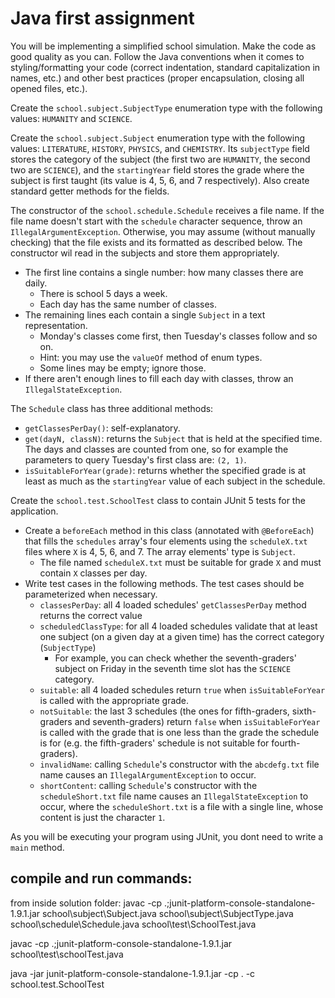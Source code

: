 
# Java first assignment

You will be implementing a simplified school simulation.
Make the code as good quality as you can.
Follow the Java conventions when it comes to styling/formatting your code (correct indentation, standard capitalization in names, etc.)
and other best practices (proper encapsulation, closing all opened files, etc.).

Create the `school.subject.SubjectType` enumeration type with the following values: `HUMANITY` and `SCIENCE`.

Create the `school.subject.Subject` enumeration type with the following values: `LITERATURE`, `HISTORY`, `PHYSICS`, and `CHEMISTRY`.
Its `subjectType` field stores the category of the subject (the first two are `HUMANITY`, the second two are `SCIENCE`),
and the `startingYear` field stores the grade where the subject is first taught (its value is 4, 5, 6, and 7 respectively).
Also create standard getter methods for the fields.

The constructor of the `school.schedule.Schedule` receives a file name.
If the file name doesn't start with the `schedule` character sequence, throw an `IllegalArgumentException`.
Otherwise, you may assume (without manually checking) that the file exists and its formatted as described below.
The constructor wil read in the subjects and store them appropriately.

- The first line contains a single number: how many classes there are daily.
    - There is school 5 days a week.
    - Each day has the same number of classes.
- The remaining lines each contain a single `Subject` in a text representation.
    - Monday's classes come first, then Tuesday's classes follow and so on.
    - Hint: you may use the `valueOf` method of enum types.
    - Some lines may be empty; ignore those.
- If there aren't enough lines to fill each day with classes, throw an `IllegalStateException`.

The `Schedule` class has three additional methods:

- `getClassesPerDay()`: self-explanatory.
- `get(dayN, classN)`: returns the `Subject` that is held at the specified time. The days and classes are counted from one, so for example the parameters to query Tuesday's first class are: `(2, 1)`.
- `isSuitableForYear(grade)`: returns whether the specified grade is at least as much as the `startingYear` value of each subject in the schedule.

Create the `school.test.SchoolTest` class to contain JUnit 5 tests for the application.

- Create a `beforeEach` method in this class (annotated with `@BeforeEach`) that fills the `schedules` array's four elements using the `scheduleX.txt` files where `X` is 4, 5, 6, and 7. The array elements' type is `Subject`.
    - The file named `scheduleX.txt` must be suitable for grade `X` and must contain `X` classes per day.
- Write test cases in the following methods. The test cases should be parameterized when necessary.
    - `classesPerDay`: all 4 loaded schedules' `getClassesPerDay` method returns the correct value
    - `scheduledClassType`: for all 4 loaded schedules validate that at least one subject (on a given day at a given time) has the correct category (`SubjectType`)
        - For example, you can check whether the seventh-graders' subject on Friday in the seventh time slot has the `SCIENCE` category.
    - `suitable`: all 4 loaded schedules return `true` when `isSuitableForYear` is called with the appropriate grade.
    - `notSuitable`: the last 3 schedules (the ones for fifth-graders, sixth-graders and seventh-graders) return `false` when `isSuitableForYear` is called with the grade that is one less than the grade the schedule is for (e.g. the fifth-graders' schedule is not suitable for fourth-graders).
    - `invalidName`: calling `Schedule`'s constructor with the `abcdefg.txt` file name causes an `IllegalArgumentException` to occur.
    - `shortContent`: calling `Schedule`'s constructor with the `scheduleShort.txt` file name causes an `IllegalStateException` to occur, where the `scheduleShort.txt` is a file with a single line, whose content is just the character `1`.

As you will be executing your program using JUnit, you dont need to write a `main` method.

compile and run commands:
------------------------
from inside solution folder:
javac -cp .;junit-platform-console-standalone-1.9.1.jar school\subject\Subject.java 
school\subject\SubjectType.java school\schedule\Schedule.java school\test\SchoolTest.java

javac -cp .;junit-platform-console-standalone-1.9.1.jar school\test\schoolTest.java

java -jar junit-platform-console-standalone-1.9.1.jar -cp . -c school.test.SchoolTest

